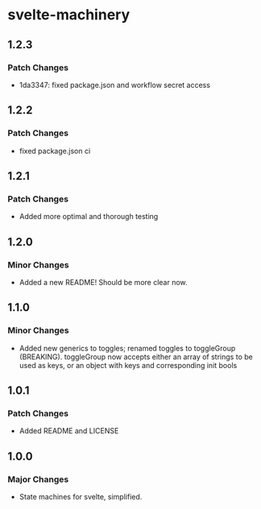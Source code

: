 # svelte-machinery

## 1.2.3

### Patch Changes

- 1da3347: fixed package.json and workflow secret access

## 1.2.2

### Patch Changes

- fixed package.json ci

## 1.2.1

### Patch Changes

- Added more optimal and thorough testing

## 1.2.0

### Minor Changes

- Added a new README! Should be more clear now.

## 1.1.0

### Minor Changes

- Added new generics to toggles; renamed toggles to toggleGroup (BREAKING). toggleGroup now accepts either an array of strings to be used as keys, or an object with keys and corresponding init bools

## 1.0.1

### Patch Changes

- Added README and LICENSE

## 1.0.0

### Major Changes

- State machines for svelte, simplified.

